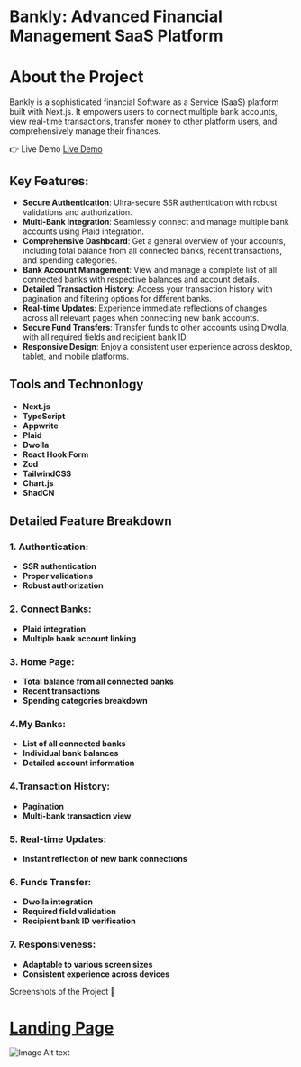 
# Bankly: Advanced Financial Management SaaS Platform
# About the  Project
Bankly is a sophisticated financial Software as a Service (SaaS) platform built with Next.js. It empowers users to connect multiple bank accounts, view real-time transactions, transfer money to other platform users, and comprehensively manage their finances.

👉 Live Demo [Live Demo](https://bankly-alpha.vercel.app)

## Key Features:

* **Secure Authentication**: Ultra-secure SSR authentication with robust validations and authorization.
* **Multi-Bank Integration**: Seamlessly connect and manage multiple bank accounts using Plaid integration.
* __Comprehensive Dashboard__: Get a general overview of your accounts, including total balance from all connected banks, recent transactions, and spending categories.
* __Bank Account Management__: View and manage a complete list of all connected banks with respective balances and account details.
* __Detailed Transaction History__: Access your transaction history with pagination and filtering options for different banks.
* __Real-time Updates__: Experience immediate reflections of changes across all relevant pages when connecting new bank accounts.
* __Secure Fund Transfers__: Transfer funds to other accounts using Dwolla, with all required fields and recipient bank ID.
* __Responsive Design__: Enjoy a consistent user experience across desktop, tablet, and mobile platforms.

## Tools and Technonlogy

* **Next.js**
* **TypeScript**
* **Appwrite**
* **Plaid**
* **Dwolla**
* **React Hook Form**
* **Zod**
* **TailwindCSS**
* **Chart.js**
* **ShadCN**

## Detailed Feature Breakdown

### 1. Authentication:

* **SSR authentication**
* **Proper validations**
* **Robust authorization**


### 2. Connect Banks:

* **Plaid integration**
* **Multiple bank account linking**


### 3. Home Page:

* **Total balance from all connected banks**
* **Recent transactions**
* **Spending categories breakdown**


### 4.My Banks:

* **List of all connected banks**
* **Individual bank balances**
* **Detailed account information**


### 4.Transaction History:

* **Pagination**
* **Multi-bank transaction view**


### 5. Real-time Updates:

* **Instant reflection of new bank connections**


### 6. Funds Transfer:

* **Dwolla integration**
* **Required field validation**
* **Recipient bank ID verification**


### 7. Responsiveness:

* **Adaptable to various screen sizes**
* **Consistent experience across devices**

Screenshots of the Project 📸

<p align="center">
   <a href="![Image Alt text](/public/landingpage.png)">
     <h1>
    Landing Page 
     </h1>
  </a>
</p>

![Image Alt text](/public/landingpage.png)

